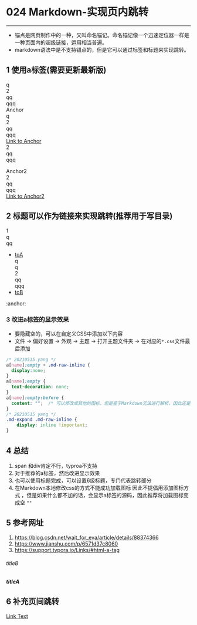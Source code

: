 # 024 Markdown-实现页内跳转    
---

- 锚点是网页制作中的一种，又叫命名锚记。命名锚记像一个迅速定位器一样是一种页面内的超级链接，运用相当普遍。  
- markdown语法中是不支持锚点的，但是它可以通过标签和标题来实现跳转。  

## 1 使用a标签(需要更新最新版)

q  
2  
qq  
qqq  
<a name="anchor"></a>Anchor  
q  
2  
qq  
qqq  
<a href="#anchor">Link to Anchor</a>  
2  
qq  
qqq       

<a name="anchor2"></a>Anchor2   
2  
qq  
qqq  
<a href="#anchor2">Link to Anchor2</a>

## 2 标题可以作为链接来实现跳转(推荐用于写目录)   

1  
q  
qq    

- [toA](#titleA)  
q  
q  
2  
qq  
qqq  
- [toB](#titleB)  

<body>:anchor: </body>

### 3 改进a标签的显示效果      
- 要隐藏空的，可以在自定义CSS中添加以下内容   
- 文件 -> 偏好设置 -> 外观  ->  主题  ->  打开主题文件夹  -> 在对应的`*.css`文件最后添加   
```css
/* 20210515 yang */
a[name]:empty + .md-raw-inline {
  display:none;
}
a[name]:empty {
  text-decoration: none;
}
a[name]:empty:before {
  content: "";  /* 可以修改成其他的图标，但是鉴于Markdown无法进行解析，因此还是把他变成 空  */
}
/* 20210515 yang */
.md-expand .md-raw-inline {  
    display: inline !important;
}
```

##  4 总结     
1. span 和div肯定不行，typroa不支持   
2. 对于推荐的a标签，然后改进显示效果  
3. 也可以使用标题完成，可以设置6级标题，专门代表跳转部分       
4. 在Markdown本地修改css的方式不能成功加载图标   因此不提倡用添加图标方式 ，但是如果什么都不加的话，会显示a标签的源码，因此推荐将加载图标变成空 `""`   


## 5 参考网址  
1. https://blog.csdn.net/wait_for_eva/article/details/88374366   
2. https://www.jianshu.com/p/6571d37c8060     
3. https://support.typora.io/Links/#html-a-tag  

###### titleB  
##### titleA



## 6 补充页间跳转   

[Link Text][Ref]

[Ref]: https://blog.csdn.net/u013502146/article/details/103171825 "optional title"